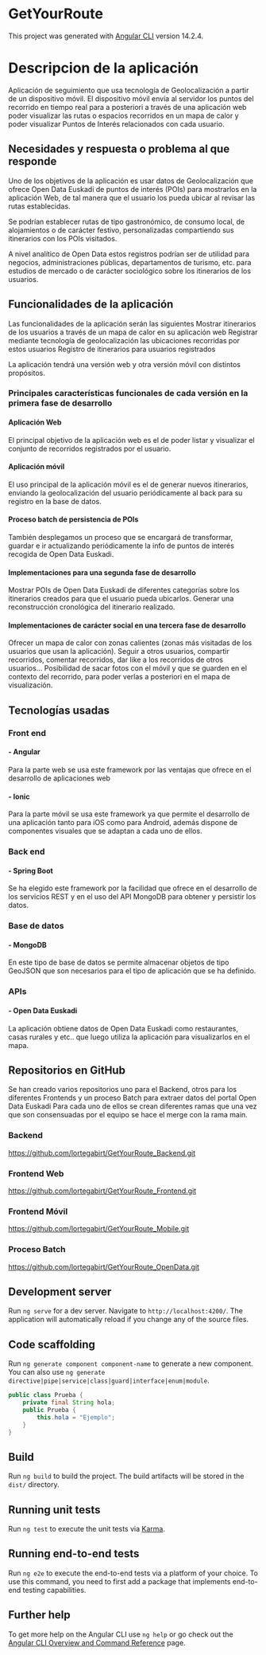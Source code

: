 # GetYourRoute

This project was generated with [Angular CLI](https://github.com/angular/angular-cli) version 14.2.4.

# Descripcion de la aplicación

Aplicación de seguimiento que usa tecnología de Geolocalización a partir de un dispositivo móvil. El dispositivo móvil envía al servidor los puntos del recorrido en tiempo real para a posteriori a través de una aplicación web poder visualizar las rutas o espacios recorridos en un mapa de calor y poder visualizar Puntos de Interés relacionados con cada usuario.

## Necesidades y respuesta o problema al que responde

Uno de los objetivos de la aplicación es usar datos de Geolocalización que ofrece Open Data Euskadi de puntos de interés (POIs) para mostrarlos en la aplicación Web, de tal manera que el usuario los pueda ubicar al revisar las rutas establecidas.

Se podrían establecer rutas de tipo gastronómico, de consumo local, de alojamientos o de carácter festivo, personalizadas compartiendo sus itinerarios con los POIs visitados.

A nivel analítico de Open Data estos registros podrían ser de utilidad para negocios, administraciones públicas, departamentos de turismo, etc. para estudios de mercado o de carácter sociológico sobre los itinerarios de los usuarios. 

## Funcionalidades de la aplicación

Las funcionalidades de la aplicación serán las siguientes
Mostrar itinerarios de los usuarios a través de un mapa de calor en su aplicación web
Registrar mediante tecnología de geolocalización las ubicaciones recorridas por estos usuarios
Registro de itinerarios para usuarios registrados

La aplicación tendrá una versión web y otra versión móvil con distintos propósitos. 

### Principales características funcionales de cada versión en la primera fase de desarrollo

#### Aplicación Web 

El principal objetivo de la aplicación web es el de poder listar y visualizar el conjunto de recorridos registrados por el usuario.

#### Aplicación móvil 

El uso principal de la aplicación móvil es el de generar nuevos itinerarios, enviando la geolocalización del usuario periódicamente al back para su registro en la base de datos.

#### Proceso batch de persistencia de POIs 

También desplegamos un proceso que se encargará de transformar, guardar e ir actualizando periódicamente la info de puntos de interés recogida de Open Data Euskadi. 

#### Implementaciones para una segunda fase de desarrollo

Mostrar POIs de Open Data Euskadi de diferentes categorías sobre los itinerarios creados para que el usuario pueda ubicarlos.
Generar una reconstrucción cronológica del itinerario realizado.

#### Implementaciones de carácter social en una tercera fase de desarrollo

Ofrecer un mapa de calor con zonas calientes (zonas más visitadas de los usuarios que usan la aplicación).
Seguir a otros usuarios, compartir recorridos, comentar recorridos, dar like a los recorridos de otros usuarios…
Posibilidad de sacar fotos con el móvil y que se guarden en el contexto del recorrido,
para poder verlas a posteriori en el mapa de visualización.

## Tecnologías usadas

### Front end 

#### - Angular

Para la parte web se usa este framework por las ventajas que ofrece en el desarrollo de aplicaciones web

#### - Ionic

Para la parte móvil se usa este framework ya que permite el desarrollo de una aplicación tanto para iOS como para Android, además dispone de componentes visuales que se adaptan a cada uno de ellos. 

### Back end

#### - Spring Boot

Se ha elegido este framework por la facilidad que ofrece en el desarrollo de los servicios REST y en el uso del API MongoDB para obtener y persistir los datos.

### Base de datos

#### - MongoDB

En este tipo de base de datos se permite almacenar objetos de tipo GeoJSON que son necesarios para el tipo de aplicación que se ha definido.

### APIs

#### - Open Data Euskadi

La aplicación obtiene datos de Open Data Euskadi como restaurantes, casas rurales y etc.. que luego utiliza la aplicación para visualizarlos en el mapa.

## Repositorios en GitHub

Se han creado varios repositorios uno para el Backend, otros para los diferentes Frontends y un proceso Batch para extraer datos del portal Open Data Euskadi
Para cada uno de ellos se crean diferentes ramas que una vez que son consensuadas por el equipo se hace el merge con la rama main.

### Backend
https://github.com/lortegabirt/GetYourRoute_Backend.git

### Frontend Web
https://github.com/lortegabirt/GetYourRoute_Frontend.git
 
### Frontend Móvil
https://github.com/lortegabirt/GetYourRoute_Mobile.git

### Proceso Batch
https://github.com/lortegabirt/GetYourRoute_OpenData.git


## Development server

Run `ng serve` for a dev server. Navigate to `http://localhost:4200/`. The application will automatically reload if you change any of the source files.

## Code scaffolding

Run `ng generate component component-name` to generate a new component. You can also use `ng generate directive|pipe|service|class|guard|interface|enum|module`.
```java
public class Prueba {
    private final String hola;
    public Prueba {
        this.hola = "Ejemplo";
    }
}
```

## Build

Run `ng build` to build the project. The build artifacts will be stored in the `dist/` directory.

## Running unit tests

Run `ng test` to execute the unit tests via [Karma](https://karma-runner.github.io).

## Running end-to-end tests

Run `ng e2e` to execute the end-to-end tests via a platform of your choice. To use this command, you need to first add a package that implements end-to-end testing capabilities.

## Further help

To get more help on the Angular CLI use `ng help` or go check out the [Angular CLI Overview and Command Reference](https://angular.io/cli) page.
